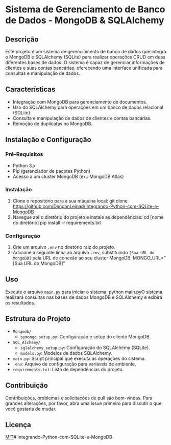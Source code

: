 # Sistema de Gerenciamento de Banco de Dados - MongoDB & SQLAlchemy

## Descrição
Este projeto é um sistema de gerenciamento de banco de dados que integra o MongoDB e SQLAlchemy (SQLite) para realizar operações CRUD em duas diferentes bases de dados. O sistema é capaz de gerenciar informações de clientes e suas contas bancárias, oferecendo uma interface unificada para consultas e manipulação de dados.

## Características
- Integração com MongoDB para gerenciamento de documentos.
- Uso do SQLAlchemy para operações em um banco de dados relacional (SQLite).
- Consulta e manipulação de dados de clientes e contas bancárias.
- Remoção de duplicatas no MongoDB.

## Instalação e Configuração

### Pré-Requisitos
- Python 3.x
- Pip (gerenciador de pacotes Python)
- Acesso a um cluster MongoDB (ex.: MongoDB Atlas)

### Instalação
1. Clone o repositório para a sua máquina local:
git clone https://github.com/DandanLeinad/Integrando-Python-com-SQLite-e-MongoDB
2. Navegue até o diretório do projeto e instale as dependências:
cd [nome do diretório]
pip install -r requirements.txt

### Configuração
1. Crie um arquivo `.env` no diretório raiz do projeto.
2. Adicione a seguinte linha ao arquivo `.env`, substituindo `[Sua URL do MongoDB]` pela URL de conexão ao seu cluster MongoDB:
MONGO_URL="[Sua URL do MongoDB]"

## Uso
Execute o arquivo `main.py` para iniciar o sistema:
python main.pyO sistema realizará consultas nas bases de dados MongoDB e SQLAlchemy e exibirá os resultados.

## Estrutura do Projeto
- `Mongodb/`
  - `pymongo_setup.py`: Configuração e setup do cliente MongoDB.
- `SQL_Alchemy/`
  - `sqlalchemy_setup.py`: Configuração do SQLAlchemy (SQLite).
  - `models.py`: Modelos de dados SQLAlchemy.
- `main.py`: Script principal que executa as operações do sistema.
- `.env`: Arquivo de configuração para variáveis de ambiente.
- `requirements.txt`: Lista de dependências do projeto.

## Contribuição
Contribuições, problemas e solicitações de pull são bem-vindas. Para grandes alterações, por favor, abra uma issue primeiro para discutir o que você gostaria de mudar.

## Licença
[MIT](https://choosealicense.com/licenses/mit/)# Integrando-Python-com-SQLite-e-MongoDB
